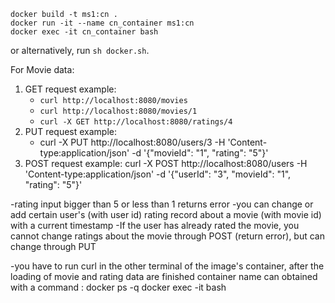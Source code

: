 
```
docker build -t ms1:cn .
docker run -it --name cn_container ms1:cn
docker exec -it cn_container bash
```

or alternatively, run `sh docker.sh`.

[//]: # (For Employee data:)

[//]: # (1. GET request example:)

[//]: # (curl -X GET http://localhost:8080/employees)

[//]: # (2. PUT request example:)

[//]: # (curl -X PUT http://localhost:8080/employees/3 -H 'Content-type:application/json' -d '{"name": "Samwise Gamgee", "role": "ring bearer"}')

[//]: # (3. POST request example:)

[//]: # (curl -X POST http://localhost:8080/employees -H 'Content-type:application/json' -d '{"name": "Samwise Gamgee", "role": "gardener"}')


For Movie data:
1. GET request example:
   - `curl http://localhost:8080/movies`
   - `curl http://localhost:8080/movies/1`
   - `curl -X GET http://localhost:8080/ratings/4`
2. PUT request example:
   - curl -X PUT http://localhost:8080/users/3 -H 'Content-type:application/json' -d '{"movieId": "1", "rating": "5"}'
3. POST request example:
curl -X POST http://localhost:8080/users -H 'Content-type:application/json' -d '{"userId": "3", "movieId": "1", "rating": "5"}'



-rating input  bigger than 5 or less than 1 returns error
-you can change or add certain user's (with user id) rating record about a movie (with movie id) with a current timestamp
-If the user has already rated the movie, you cannot change ratings about the movie through POST (return error), but can change through PUT

-you have to run curl in the other terminal of the image's container, after the loading of movie and rating data are finished
container name can obtained with a command : docker ps -q
docker exec -it <container-name> bash




